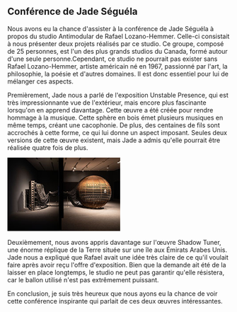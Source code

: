 ## Conférence de Jade Séguéla ##

Nous avons eu la chance d'assister à la conférence de Jade Séguéla à propos du studio Antimodular de Rafael Lozano-Hemmer. Celle-ci consistait à nous présenter deux projets réalisés par ce studio. Ce groupe, composé de 25 personnes, est l'un des plus grands studios du Canada, formé autour d'une seule personne.Cependant, ce studio ne pourrait pas exister sans Rafael Lozano-Hemmer, artiste américain né en 1967, passionné par l'art, la philosophie, la poésie et d'autres domaines. Il est donc essentiel pour lui de mélanger ces aspects.

Premièrement, Jade nous a parlé de l'exposition Unstable Presence, qui est très impressionnante vue de l'extérieur, mais encore plus fascinante lorsqu'on en apprend davantage. Cette œuvre a été créée pour rendre hommage à la musique. Cette sphère en bois émet plusieurs musiques en même temps, créant une cacophonie. De plus, des centaines de fils sont accrochés à cette forme, ce qui lui donne un aspect imposant. Seules deux versions de cette œuvre existent, mais Jade a admis qu'elle pourrait être réalisée quatre fois de plus.

![Image](media/unstable_presence.jpg)

Deuxièmement, nous avons appris davantage sur l'œuvre Shadow Tuner, une énorme réplique de la Terre située sur une île aux Émirats Arabes Unis. Jade nous a expliqué que Rafael avait une idée très claire de ce qu'il voulait faire après avoir reçu l'offre d'exposition. Bien que la demande ait été de la laisser en place longtemps, le studio ne peut pas garantir qu'elle résistera, car le ballon utilisé n'est pas extrêmement puissant.

En conclusion, je suis très heureux que nous ayons eu la chance de voir cette conférence inspirante qui parlait de ces deux œuvres intéressantes.
